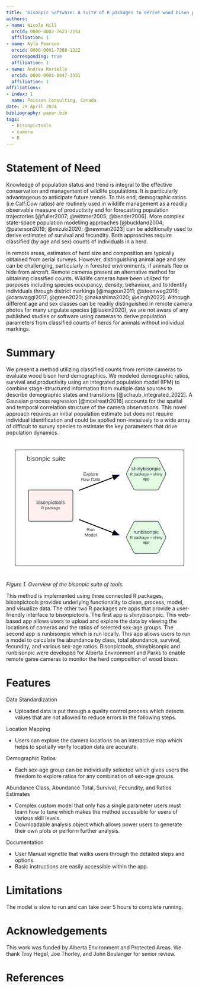 ```yaml
---
title: 'bisonpic Software: A suite of R packages to derive wood bison population parameters from remote camera image series.'
authors:
- name: Nicole Hill
  orcid: 0000-0002-7623-2153
  affiliation: 1
- name: Ayla Pearson
  orcid: 0000-0001-7388-1222
  corresponding: true
  affiliation: 1
- name: Andrea Kortello
  orcid: 0000-0001-8047-3331
  affiliation: 1
affiliations:
- index: 1
  name: Poisson Consulting, Canada
date: 29 April 2024
bibliography: paper.bib
tags:
  - bisonpictools
  - camera
  - R
---
```


# Statement of Need

Knowledge of population status and trend is integral to the effective conservation and management of wildlife populations. 
It is particularly advantageous to anticipate future trends. 
To this end, demographic ratios (i.e Calf:Cow ratios) are routinely used in wildlife management as a readily observable measure of productivity and for forecasting population trajectories [@fuller2007; @wittmer2005; @bender2006]. 
More complex state-space population modelling approaches [@buckland2004; @paterson2019; @mizuki2020; @newman2023] can be additionally used to derive estimates of survival and fecundity. 
Both approaches require classified (by age and sex) counts of individuals in a herd.

In remote areas, estimates of herd size and composition are typically obtained from aerial surveys. 
However, distinguishing animal age and sex can be challenging, particularly in forested environments, if animals flee or hide from aircraft. 
Remote cameras present an alternative method for obtaining classified counts. 
Wildlife cameras have been utilized for purposes including species occupancy, density, behaviour, and to identify individuals through district markings [@magoun2011; @steenweg2016; @caravaggi2017; @green2020; @nakashima2020; @singh2022]. 
Although different age and sex classes can be readily distinguished in remote camera photos for many ungulate species [@laskin2020], we are not aware of any published studies or software using cameras to derive population parameters from classified counts of herds for animals without individual markings.

# Summary

We present a method utilizing classified counts from remote cameras to evaluate wood bison herd demographics.
We modeled demographic ratios, survival and productivity using an integrated population model (IPM) to combine stage-structured information from multiple data sources to describe demographic states and transitions [@schaub_integrated_2022]. A Gaussian process regression [@mcelreath2016] accounts for the spatial and temporal correlation structure of the camera observations.
This novel approach requires an initial population estimate but does not require individual identification and could be applied non-invasively to a wide array of difficult to survey species to estimate the key parameters that drive population dynamics.

![](bisonpicwriteup-diagram.png "Figure 1. Overview of the bisonpic suite of tools.")

*Figure 1. Overview of the bisonpic suite of tools.*

This method is implemented using three connected R packages, bisonpictools provides underlying functionality to clean, process, model, and visualize data. 
The other two R packages are apps that provide a user-friendly interface to bisonpictools. 
The first app is shinybisonpic. 
This web-based app allows users to upload and explore the data by viewing the locations of cameras and the ratios of selected sex-age groups. 
The second app is runbisonpic which is run locally. 
This app allows users to run a model to calculate the abundance by class, total abundance, survival, fecundity, and various sex-age ratios. 
Bisonpictools, shinybisonpic and runbisonpic were developed for Alberta Environment and Parks to enable remote game cameras to monitor the herd composition of wood bison.

# Features

Data Standardization

-   Uploaded data is put through a quality control process which detects values that are not allowed to reduce errors in the following steps.

Location Mapping

-   Users can explore the camera locations on an interactive map which helps to spatially verify location data are accurate.

Demographic Ratios

-   Each sex-age group can be individually selected which gives users the freedom to explore ratios for any combination of sex-age groups.

Abundance Class, Abundance Total, Survival, Fecundity, and Ratios Estimates

-   Complex custom model that only has a single parameter users must learn how to tune which makes the method accessible for users of various skill levels.
-   Downloadable analysis object which allows power users to generate their own plots or perform further analysis.

Documentation

-   User Manual vignette that walks users through the detailed steps and options.
-   Basic instructions are easily accessible within the app.

# Limitations

The model is slow to run and can take over 5 hours to complete running.

# Acknowledgements

This work was funded by Alberta Environment and Protected Areas.
We thank Troy Hegel, Joe Thorley, and John Boulanger for senior review.

# References
